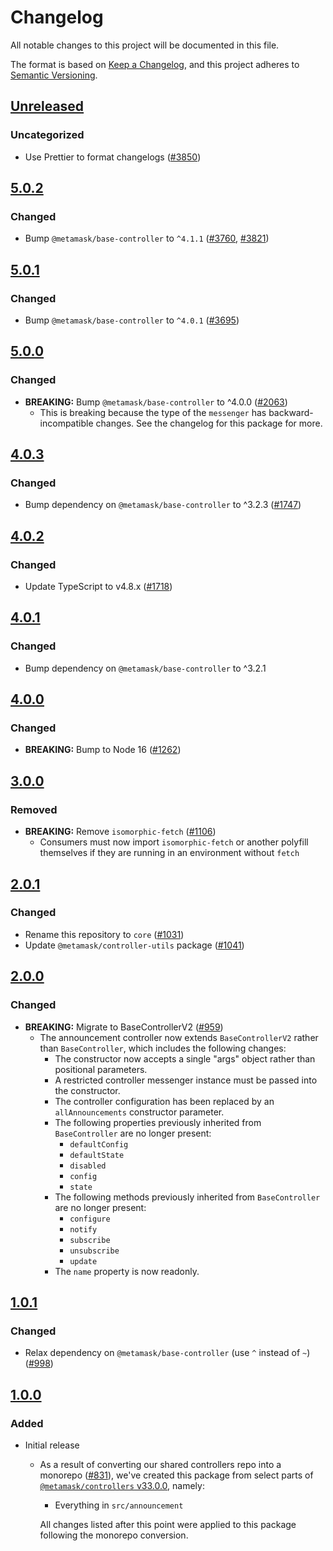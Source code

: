 # Changelog

All notable changes to this project will be documented in this file.

The format is based on [Keep a Changelog](https://keepachangelog.com/en/1.0.0/),
and this project adheres to [Semantic Versioning](https://semver.org/spec/v2.0.0.html).

## [Unreleased]

### Uncategorized

- Use Prettier to format changelogs ([#3850](https://github.com/MetaMask/core.git/pull/3850))

## [5.0.2]

### Changed

- Bump `@metamask/base-controller` to `^4.1.1` ([#3760](https://github.com/MetaMask/core/pull/3760), [#3821](https://github.com/MetaMask/core/pull/3821))

## [5.0.1]

### Changed

- Bump `@metamask/base-controller` to `^4.0.1` ([#3695](https://github.com/MetaMask/core/pull/3695))

## [5.0.0]

### Changed

- **BREAKING:** Bump `@metamask/base-controller` to ^4.0.0 ([#2063](https://github.com/MetaMask/core/pull/2063))
  - This is breaking because the type of the `messenger` has backward-incompatible changes. See the changelog for this package for more.

## [4.0.3]

### Changed

- Bump dependency on `@metamask/base-controller` to ^3.2.3 ([#1747](https://github.com/MetaMask/core/pull/1747))

## [4.0.2]

### Changed

- Update TypeScript to v4.8.x ([#1718](https://github.com/MetaMask/core/pull/1718))

## [4.0.1]

### Changed

- Bump dependency on `@metamask/base-controller` to ^3.2.1

## [4.0.0]

### Changed

- **BREAKING:** Bump to Node 16 ([#1262](https://github.com/MetaMask/core/pull/1262))

## [3.0.0]

### Removed

- **BREAKING:** Remove `isomorphic-fetch` ([#1106](https://github.com/MetaMask/controllers/pull/1106))
  - Consumers must now import `isomorphic-fetch` or another polyfill themselves if they are running in an environment without `fetch`

## [2.0.1]

### Changed

- Rename this repository to `core` ([#1031](https://github.com/MetaMask/controllers/pull/1031))
- Update `@metamask/controller-utils` package ([#1041](https://github.com/MetaMask/controllers/pull/1041))

## [2.0.0]

### Changed

- **BREAKING:** Migrate to BaseControllerV2 ([#959](https://github.com/MetaMask/controllers/pull/959))
  - The announcement controller now extends `BaseControllerV2` rather than `BaseController`, which includes the following changes:
    - The constructor now accepts a single "args" object rather than positional parameters.
    - A restricted controller messenger instance must be passed into the constructor.
    - The controller configuration has been replaced by an `allAnnouncements` constructor parameter.
    - The following properties previously inherited from `BaseController` are no longer present:
      - `defaultConfig`
      - `defaultState`
      - `disabled`
      - `config`
      - `state`
    - The following methods previously inherited from `BaseController` are no longer present:
      - `configure`
      - `notify`
      - `subscribe`
      - `unsubscribe`
      - `update`
    - The `name` property is now readonly.

## [1.0.1]

### Changed

- Relax dependency on `@metamask/base-controller` (use `^` instead of `~`) ([#998](https://github.com/MetaMask/core/pull/998))

## [1.0.0]

### Added

- Initial release

  - As a result of converting our shared controllers repo into a monorepo ([#831](https://github.com/MetaMask/core/pull/831)), we've created this package from select parts of [`@metamask/controllers` v33.0.0](https://github.com/MetaMask/core/tree/v33.0.0), namely:

    - Everything in `src/announcement`

    All changes listed after this point were applied to this package following the monorepo conversion.

[Unreleased]: https://github.com/MetaMask/core.git/compare/@metamask/announcement-controller@5.0.2...HEAD
[5.0.2]: https://github.com/MetaMask/core.git/compare/@metamask/announcement-controller@5.0.1...@metamask/announcement-controller@5.0.2
[5.0.1]: https://github.com/MetaMask/core.git/compare/@metamask/announcement-controller@5.0.0...@metamask/announcement-controller@5.0.1
[5.0.0]: https://github.com/MetaMask/core.git/compare/@metamask/announcement-controller@4.0.3...@metamask/announcement-controller@5.0.0
[4.0.3]: https://github.com/MetaMask/core.git/compare/@metamask/announcement-controller@4.0.2...@metamask/announcement-controller@4.0.3
[4.0.2]: https://github.com/MetaMask/core.git/compare/@metamask/announcement-controller@4.0.1...@metamask/announcement-controller@4.0.2
[4.0.1]: https://github.com/MetaMask/core.git/compare/@metamask/announcement-controller@4.0.0...@metamask/announcement-controller@4.0.1
[4.0.0]: https://github.com/MetaMask/core.git/compare/@metamask/announcement-controller@3.0.0...@metamask/announcement-controller@4.0.0
[3.0.0]: https://github.com/MetaMask/core.git/compare/@metamask/announcement-controller@2.0.1...@metamask/announcement-controller@3.0.0
[2.0.1]: https://github.com/MetaMask/core.git/compare/@metamask/announcement-controller@2.0.0...@metamask/announcement-controller@2.0.1
[2.0.0]: https://github.com/MetaMask/core.git/compare/@metamask/announcement-controller@1.0.1...@metamask/announcement-controller@2.0.0
[1.0.1]: https://github.com/MetaMask/core.git/compare/@metamask/announcement-controller@1.0.0...@metamask/announcement-controller@1.0.1
[1.0.0]: https://github.com/MetaMask/core.git/releases/tag/@metamask/announcement-controller@1.0.0
